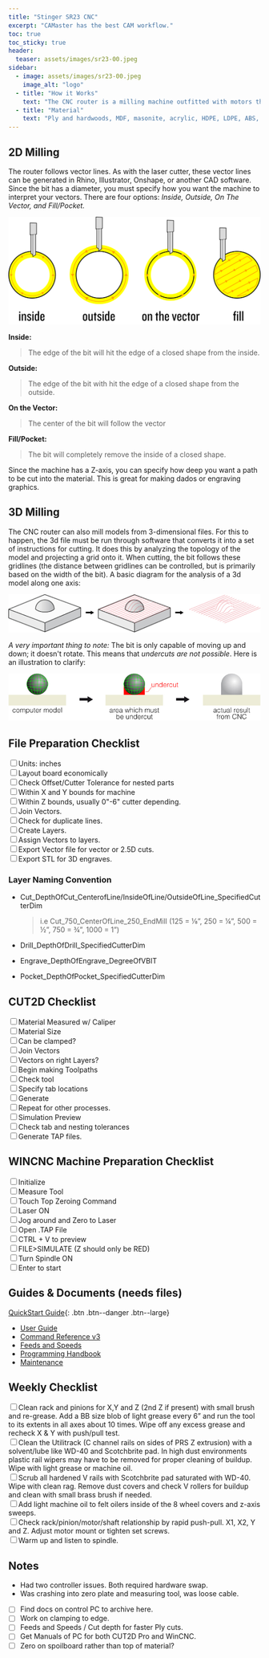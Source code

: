 ```yaml
---
title: "Stinger SR23 CNC"
excerpt: "CAMaster has the best CAM workflow."
toc: true
toc_sticky: true
header:
  teaser: assets/images/sr23-00.jpeg
sidebar:
  - image: assets/images/sr23-00.jpeg
    image_alt: "logo"
  - title: "How it Works"
    text: "The CNC router is a milling machine outfitted with motors that precisely control each axis (CNC stands for Computer Numerical Control). It is a subtractive process which uses a moving spinning bit or cutter to cut through material. The bits of the router can be switched out; we have a range of bits. Material can be cut along two or three dimensions."
  - title: "Material"
    text: "Ply and hardwoods, MDF, masonite, acrylic, HDPE, LDPE, ABS, and foam (various densities)."
---
```


## 2D Milling
The router follows vector lines. As with the laser cutter, these vector lines can be generated in Rhino, Illustrator, Onshape, or another CAD software. Since the bit has a diameter, you must specify how you want the machine to interpret your vectors. There are four options: *Inside, Outside, On The Vector, and Fill/Pocket.*

![Shop Scheduler](/assets/images/cnc-01.jpg)

**Inside:**
>The edge of the bit will hit the edge of a closed shape from the inside.

**Outside:**
>The edge of the bit with hit the edge of a closed shape from the outside.

**On the Vector:**
>The center of the bit will follow the vector

**Fill/Pocket:**
>The bit will completely remove the inside of a closed shape.

Since the machine has a Z-axis, you can specify how deep you want a path to be cut into the material. This is great for making dados or engraving graphics.

## 3D Milling

The CNC router can also mill models from 3-dimensional files. For this to happen, the 3d file must be run through software that converts it into a set of instructions for cutting. It does this by analyzing the topology of the model and projecting a grid onto it. When cutting, the bit follows these gridlines (the distance between gridlines can be controlled, but is primarily based on the width of the bit). A basic diagram for the analysis of a 3d model along one axis:

![Shop Scheduler](/assets/images/cnc-02.jpg)

*A very important thing to note:* The bit is only capable of moving up and down; it doesn't rotate. This means that *undercuts are not possible*. Here is an illustration to clarify:

![Shop Scheduler](/assets/images/cnc-03.jpg)

## File Preparation Checklist

 <input type="checkbox" name="0" value="0">Units: inches<br>
 <input type="checkbox" name="0" value="0">Layout board economically<br>
 <input type="checkbox" name="0" value="0">Check Offset/Cutter Tolerance for nested parts<br>
 <input type="checkbox" name="0" value="0">Within X and Y bounds for machine<br>
 <input type="checkbox" name="0" value="0">Within Z bounds, usually 0"-6" cutter depending.<br>
 <input type="checkbox" name="0" value="0">Join Vectors.<br>
 <input type="checkbox" name="0" value="0">Check for duplicate lines.<br>
 <input type="checkbox" name="0" value="0">Create Layers.<br>
 <input type="checkbox" name="0" value="0">Assign Vectors to layers.<br>
 <input type="checkbox" name="0" value="0">Export Vector file for vector or 2.5D cuts.<br>
 <input type="checkbox" name="0" value="0">Export STL for 3D engraves.<br>


### Layer Naming Convention

- Cut_DepthOfCut_CenterofLine/InsideOfLine/OutsideOfLine_SpecifiedCutterDim
    >i.e Cut_750_CenterOfLine_250_EndMill (125 = ⅛”, 250 = ¼”, 500 = ½”, 750 = ¾”, 1000 = 1”)

- Drill_DepthOfDrill_SpecifiedCutterDim
- Engrave_DepthOfEngrave_DegreeOfVBIT
- Pocket_DepthOfPocket_SpecifiedCutterDim

## CUT2D Checklist

<input type="checkbox" name="0" value="0">Material Measured w/ Caliper<br>
<input type="checkbox" name="0" value="0">Material Size<br>
<input type="checkbox" name="0" value="0">Can be clamped?<br>
<input type="checkbox" name="0" value="0">Join Vectors<br>
<input type="checkbox" name="0" value="0">Vectors on right Layers?<br>
<input type="checkbox" name="0" value="0">Begin making Toolpaths<br>
<input type="checkbox" name="0" value="0">Check tool<br>
<input type="checkbox" name="0" value="0">Specify tab locations<br>
<input type="checkbox" name="0" value="0">Generate<br>
<input type="checkbox" name="0" value="0">Repeat for other processes.<br>
<input type="checkbox" name="0" value="0">Simulation Preview<br>
<input type="checkbox" name="0" value="0">Check tab and nesting tolerances<br>
<input type="checkbox" name="0" value="0">Generate TAP files.<br>

## WINCNC Machine Preparation Checklist

<input type="checkbox" name="0" value="0">Initialize<br>
<input type="checkbox" name="0" value="0">Measure Tool<br>
<input type="checkbox" name="0" value="0">Touch Top Zeroing Command<br>
<input type="checkbox" name="0" value="0">Laser ON<br>
<input type="checkbox" name="0" value="0">Jog around and Zero to Laser<br>
<input type="checkbox" name="0" value="0">Open .TAP File<br>
<input type="checkbox" name="0" value="0">CTRL + V to preview<br>
<input type="checkbox" name="0" value="0">FILE>SIMULATE (Z should only be RED)<br>
<input type="checkbox" name="0" value="0">Turn Spindle ON<br>
<input type="checkbox" name="0" value="0">Enter to start<br>

## Guides & Documents (needs files)

[QuickStart Guide](/#){: .btn .btn--danger .btn--large}

- [User Guide](/#)
- [Command Reference v3](/#)
- [Feeds and Speeds](/#)
- [Programming Handbook](/#)
- [Maintenance](/#)


## Weekly Checklist

  <input type="checkbox" name="0" value="0">Clean rack and pinions for X,Y and Z (2nd Z if present) with small brush and re-grease. Add a BB size blob of light grease every 6” and run the tool to its extents in all axes about 10 times. Wipe off any excess grease and recheck X & Y with push/pull test.<br>
  <input type="checkbox" name="0" value="0">Clean the Utilitrack (C channel rails on sides of PRS Z extrusion) with a solvent/lube like WD-40 and Scotchbrite pad. In high dust environments plastic rail wipers may have to be removed for proper cleaning of buildup. Wipe with light grease or machine oil.<br>
  <input type="checkbox" name="0" value="0">Scrub all hardened V rails with Scotchbrite pad saturated with WD-40. Wipe with clean rag. Remove dust covers and check V rollers for buildup and clean with small brass brush if needed.<br>
  <input type="checkbox" name="0" value="0">Add light machine oil to felt oilers inside of the 8 wheel covers and z-axis sweeps.<br>
  <input type="checkbox" name="0" value="0">Check rack/pinion/motor/shaft relationship by rapid push-pull. X1, X2, Y and Z. Adjust motor mount or tighten set screws.<br>
  <input type="checkbox" name="0" value="0">Warm up and listen to spindle.<br>

## Notes
- Had two controller issues. Both required hardware swap.
- Was crashing into zero plate and measuring tool, was loose cable.

- [ ] Find docs on control PC to archive here.
- [ ] Work on clamping to edge.
- [ ] Feeds and Speeds / Cut depth for faster Ply cuts.
- [ ] Get Manuals of PC for both CUT2D Pro and WinCNC.
- [ ] Zero on spoilboard rather than top of material?

